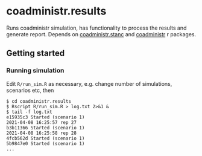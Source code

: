 # coadministr.results

Runs coadministr simulation, has functionality to process the results and generate report.
Depends on [coadministr.stanc](https://github.com/maj-biostat/coadministr.stanc) and [coadministr](https://github.com/maj-biostat/coadministr) r packages.

## Getting started

### Running simulation

Edit `R/run_sim.R` as necessary, e.g. change number of simulations, scenarios etc, then

```
$ cd coadministr.results
$ Rscript R/run_sim.R > log.txt 2>&1 &
$ tail -f log.txt 
e15935c3 Started (scenario 1)
2021-04-08 16:25:57 rep 27
b3b11366 Started (scenario 1)
2021-04-08 16:25:58 rep 28
4fcb562d Started (scenario 1)
5b9847e0 Started (scenario 1)
...
```



